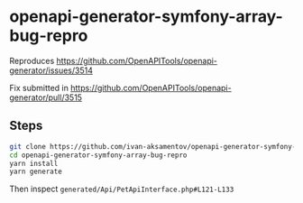 # openapi-generator-symfony-array-bug-repro

Reproduces https://github.com/OpenAPITools/openapi-generator/issues/3514

Fix submitted in https://github.com/OpenAPITools/openapi-generator/pull/3515

## Steps

```bash
git clone https://github.com/ivan-aksamentov/openapi-generator-symfony-array-bug-repro
cd openapi-generator-symfony-array-bug-repro
yarn install
yarn generate

```
Then inspect `generated/Api/PetApiInterface.php#L121-L133`
